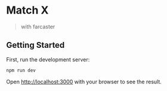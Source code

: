 # Match X

> with farcaster

## Getting Started

First, run the development server:

```bash
npm run dev
```

Open [http://localhost:3000](http://localhost:3000) with your browser to see the result.
